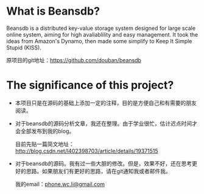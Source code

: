 
# What is Beansdb? 

Beansdb is a distributed key-value storage system designed for large scale 
online system, aiming for high avaliablility and easy management. It took 
the ideas from Amazon's Dynamo, then made some simplify to Keep It Simple 
Stupid (KISS). 

原项目的git地址：https://github.com/douban/beansdb

# The significance of this project?

* 本项目只是在源码的基础上添加一定的注释，目的是方便自己和有需要的朋友阅读。

* 对于beansdb的源码分析文章，我还在整理。由于学业很忙，估计迟点时间才会全部发布到我的blog。

    目前先贴一篇简文地址：http://blog.csdn.net/l402398703/article/details/19371515

* 对于beansdb的源码。我有过一些大胆的修改。但是，效果不好，还在思考更好的思路。如果朋友们有更好的思路，请在git通知我或者邮件我。
    
    我的email：phone.wc.li@gmail.com